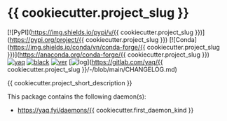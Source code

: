 # {{ cookiecutter.project_slug }}

[![PyPI](https://img.shields.io/pypi/v/{{ cookiecutter.project_slug }})](https://pypi.org/project/{{ cookiecutter.project_slug }})
[![Conda](https://img.shields.io/conda/vn/conda-forge/{{ cookiecutter.project_slug }})](https://anaconda.org/conda-forge/{{ cookiecutter.project_slug }})
[![yaq](https://img.shields.io/badge/framework-yaq-orange)](https://yaq.fyi/)
[![black](https://img.shields.io/badge/code--style-black-black)](https://black.readthedocs.io/)
[![ver](https://img.shields.io/badge/calver-YYYY.M.MICRO-blue)](https://calver.org/)
[![log](https://img.shields.io/badge/change-log-informational)](https://gitlab.com/yaq/{{ cookiecutter.project_slug }}/-/blob/main/CHANGELOG.md)

{{ cookiecutter.project_short_description }}

This package contains the following daemon(s):

- https://yaq.fyi/daemons/{{ cookiecutter.first_daemon_kind }}
